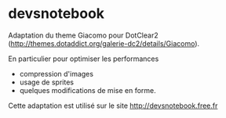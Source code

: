 devsnotebook
============

Adaptation du theme Giacomo pour DotClear2 (http://themes.dotaddict.org/galerie-dc2/details/Giacomo).

En particulier pour optimiser les performances 
- compression d'images
- usage de sprites
- quelques modifications de mise en forme.

Cette adaptation est utilisé sur le site http://devsnotebook.free.fr

